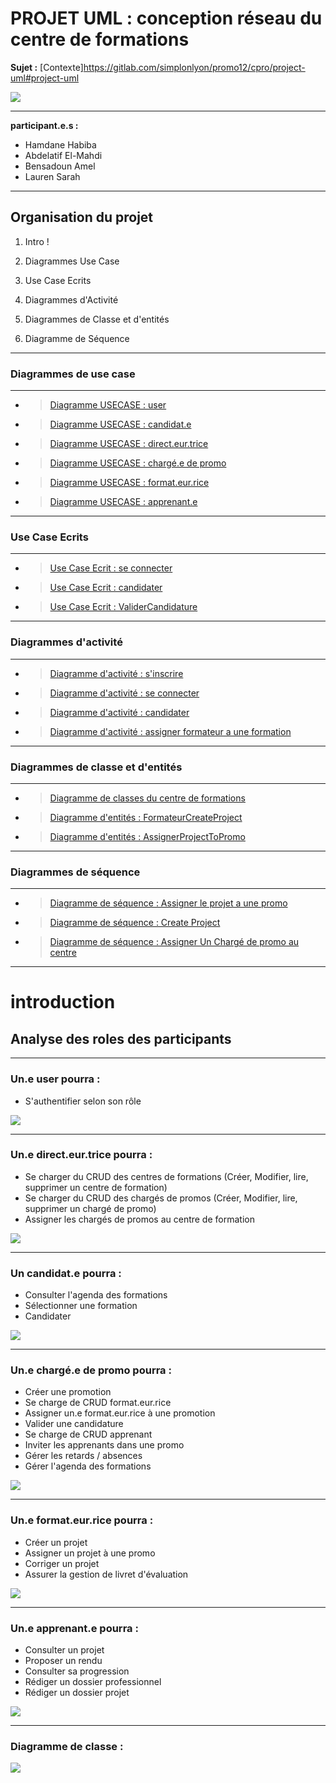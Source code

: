 

# **PROJET UML : conception réseau du centre de formations**

**Sujet :**
[Contexte]https://gitlab.com/simplonlyon/promo12/cpro/project-uml#project-uml

![](/CentreDeFormations/Sujet/ProjetUml.png)

---
**participant.e.s :**
*  Hamdane Habiba
*  Abdelatif El-Mahdi
*  Bensadoun Amel 
*  Lauren Sarah 

---
## Organisation du projet
 
1. Intro !

2. Diagrammes Use Case

3. Use Case Ecrits

4. Diagrammes d'Activité

5. Diagrammes de Classe et d'entités

6. Diagramme de Séquence


---
### Diagrammes de use case 
---
- > [Diagramme USECASE : user](/CentreDeFormations/UseCase/User.jpg)
- > [Diagramme USECASE : candidat.e](/CentreDeFormations/UseCase/ApprenantPotentiel.jpg)
- > [Diagramme USECASE : direct.eur.trice](/CentreDeFormations/UseCase/Directeur.jpg)
- > [Diagramme USECASE : chargé.e de promo](/CentreDeFormations/UseCase/ChargéDePromo.jpg)
- > [Diagramme USECASE : format.eur.rice](/CentreDeFormations/UseCase/Formateur.jpg)
- > [Diagramme USECASE : apprenant.e](/CentreDeFormations/UseCase/Apprenant.jpg)

---
### Use Case Ecrits
---
- > [Use Case Ecrit : se connecter](/CentreDeFormations/UseCaseEcrit/SeConnecter.png)
- > [Use Case Ecrit : candidater](/CentreDeFormations/UseCaseEcrit/Candidater.png)
- > [Use Case Ecrit : ValiderCandidature](/CentreDeFormations/UseCaseEcrit/ValiderCandidature.png)

---
### Diagrammes d'activité
---
- > [Diagramme d'activité : s'inscrire](/CentreDeFormations/Activity/S'inscrire.jpg)
- > [Diagramme d'activité : se connecter](/CentreDeFormations/Activity/Connexion.jpg)
- > [Diagramme d'activité : candidater](/CentreDeFormations/Activity/ApprenantPotentiel.jpg)
- > [Diagramme d'activité : assigner formateur a une formation](/CentreDeFormations/Activity/AssignerFormProm.jpg)

---
### Diagrammes de classe et d'entités
---
- > [Diagramme de classes du centre de formations](/CentreDeFormations/Class/CentreDeFormations.jpg)
- > [Diagramme d'entités : FormateurCreateProject](/CentreDeFormations/Class/FormCreatProj.jpg)
- > [Diagramme d'entités : AssignerProjectToPromo](/CentreDeFormations/Class/ProjProm.jpg)

---
### Diagrammes de séquence
---
- > [Diagramme de séquence : Assigner le projet a une promo](/CentreDeFormations/Sequence/ProjToPromo.jpg)
- > [Diagramme de séquence : Create Project](/CentreDeFormations/Sequence/CreateProject.jpg)
- > [Diagramme de séquence : Assigner Un Chargé de promo au centre](/CentreDeFormations/Sequence/CPToCF.png)
        
---
# introduction 
## Analyse des roles des participants

---
### Un.e user pourra : 

- S'authentifier selon son rôle

![](/CentreDeFormations/UseCase/User.jpg)

---
### Un.e direct.eur.trice pourra : 

- Se charger du CRUD des centres de formations (Créer, Modifier, lire, supprimer un centre de formation)
- Se charger du CRUD des chargés de promos (Créer, Modifier, lire, supprimer un chargé de promo)
- Assigner les chargés de promos au centre de formation

![](/CentreDeFormations/UseCase/Directeur.jpg)

---
### Un candidat.e pourra : 
- Consulter l'agenda des formations
- Sélectionner une formation 
- Candidater

![](/CentreDeFormations/UseCase/ApprenatPotentiel.jpg)

---
### Un.e chargé.e de promo pourra : 
- Créer une promotion
- Se charge de CRUD format.eur.rice
- Assigner un.e format.eur.rice à une promotion
- Valider une candidature
- Se charge de CRUD apprenant 
- Inviter les apprenants dans une promo
- Gérer les retards / absences
- Gérer l'agenda des formations
    
![](/CentreDeFormations/UseCase/ChargéDePromo.jpg)

---
### Un.e format.eur.rice pourra : 
- Créer un projet
- Assigner un projet à une promo
- Corriger un projet
- Assurer la gestion de livret d'évaluation

![](/CentreDeFormations/UseCase/Formateur.jpg)

---
### Un.e apprenant.e pourra : 
- Consulter un projet
- Proposer un rendu
- Consulter sa progression 
- Rédiger un dossier professionnel
- Rédiger un dossier projet 

![](/CentreDeFormations/UseCase/Apprenant.jpg)

---
### Diagramme de classe : 

![](/CentreDeFormations//Class/CentreDeFormations.jpg)





